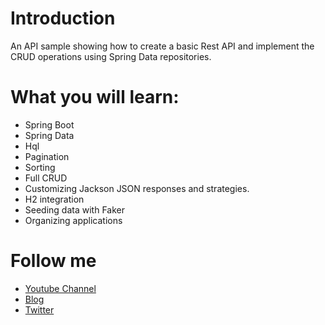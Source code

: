 # Introduction
An API sample showing how to create a basic Rest API and implement the CRUD operations
using Spring Data repositories.

# What you will learn:
- Spring Boot
- Spring Data
- Hql
- Pagination
- Sorting
- Full CRUD
- Customizing Jackson JSON responses and strategies.
- H2 integration
- Seeding data with Faker
- Organizing applications

# Follow me
- [Youtube Channel](https://youtube.com/melardev)
- [Blog](http://melardev.com)
- [Twitter](https://twitter.com/@melardev)